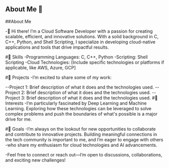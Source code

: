 ## About Me 👋

<!--
**nishutam94/nishutam94** is a ✨ _special_ ✨ repository because its `README.md` (this file) appears on your GitHub profile.

Here are some ideas to get you started:

- 🔭 I’m currently working on ...
- 🌱 I’m currently learning ...
- 👯 I’m looking to collaborate on ...
- 🤔 I’m looking for help with ...
- 💬 Ask me about ...
- 📫 How to reach me: ...
- 😄 Pronouns: ...
- ⚡ Fun fact: ...
-->
##About Me

-👋 Hi there! I’m a Cloud Software Developer with a passion for creating scalable, efficient, and innovative solutions. With a solid background in C, C++, Python, and Shell Scripting, I specialize in developing cloud-native applications and tools that drive impactful results.

#🔧 Skills
-Programming Languages: C, C++, Python
-Scripting: Shell Scripting
-Cloud Technologies: [Include specific technologies or platforms if applicable, like AWS, Azure, GCP]

#🌟 Projects
-I’m excited to share some of my work:

--Project 1: Brief description of what it does and the technologies used.
--Project 2: Brief description of what it does and the technologies used.
--Project 3: Brief description of what it does and the technologies used.
#🤖 Interests
-I’m particularly fascinated by Deep Learning and Machine Learning. Exploring how these technologies can be leveraged to solve complex problems and push the boundaries of what's possible is a major drive for me.

#🚀 Goals
-I’m always on the lookout for new opportunities to collaborate and contribute to innovative projects. Building meaningful connections in the tech community is important to me, and I’m eager to engage with others -who share my enthusiasm for cloud technologies and AI advancements.

-Feel free to connect or reach out—I’m open to discussions, collaborations, and exciting new challenges!
